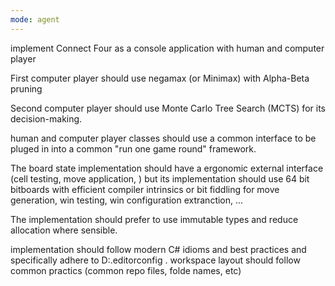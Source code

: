 ```yaml
---
mode: agent
---
```

implement  Connect Four as a console application with human and computer player

First computer player should use negamax (or Minimax) with Alpha-Beta pruning

Second computer player should use Monte Carlo Tree Search (MCTS) for its decision-making.

human and computer player classes should use a common interface to be pluged in into a common "run one game round" framework.

The board state implementation should have a ergonomic external interface (cell testing, move application, ) but its implementation should use 64 bit bitboards with efficient compiler intrinsics or bit fiddling for move generation, win testing, win configuration extranction, ...

The implementation should prefer to use immutable types and reduce allocation where sensible.

implementation should follow modern C# idioms and best practices and specifically adhere to D:\.editorconfig . workspace layout should follow common practics (common repo files, folde names, etc)